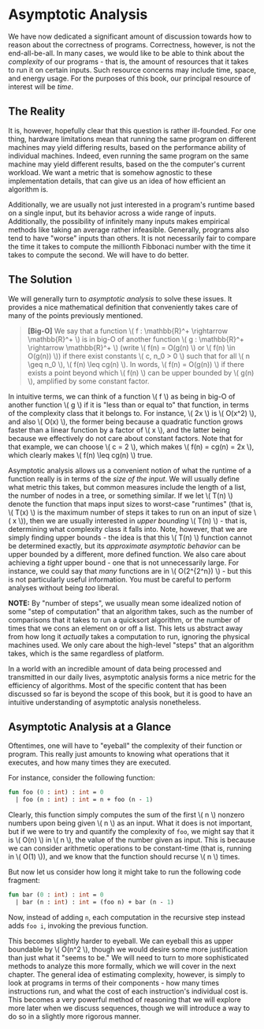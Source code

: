 # Asymptotic Analysis
We have now dedicated a significant amount of discussion towards how to reason about the correctness of programs. Correctness, however, is not the end-all-be-all. In many cases, we would like to be able to think about the _complexity_ of our programs - that is, the amount of resources that it takes to run it on certain inputs. Such resource concerns may include time, space, and energy usage. For the purposes of this book, our principal resource of interest will be _time_.

## The Reality
It is, however, hopefully clear that this question is rather ill-founded. For one thing, hardware limitations mean that running the same program on different machines may yield differing results, based on the performance ability of individual machines. Indeed, even running the same program on the same machine may yield different results, based on the the computer's current workload. We want a metric that is somehow agnostic to these implementation details, that can give us an idea of how efficient an algorithm is. 

Additionally, we are usually not just interested in a program's runtime based on a single input, but its behavior across a wide range of inputs. Additionally, the possibility of infinitely many inputs makes empirical methods like taking an average rather infeasible. Generally, programs also tend to have "worse" inputs than others. It is not necessarily fair to compare the time it takes to compute the millionth Fibbonaci number with the time it takes to compute the second. We will have to do better.

## The Solution
We will generally turn to _asymptotic analysis_ to solve these issues. It provides a nice mathematical definition that conveniently takes care of many of the points previously mentioned.

> **[Big-O]** We say that a function \\( f : \mathbb{R}^+ \rightarrow \mathbb{R}^+ \\) is in big-O of another function \\( g : \mathbb{R}^+ \rightarrow \mathbb{R}^+ \\) (write \\( f(n) = O(g(n) \\) or \\( f(n) \in O(g(n)) \\)) if there exist constants \\( c, n_0 > 0 \\) such that for all \\( n \geq n_0 \\), \\( f(n) \leq cg(n) \\). In words, \\( f(n) = O(g(n)) \\) if there exists a point beyond which \\( f(n) \\) can be upper bounded by \\( g(n) \\), amplified by some constant factor.

In intuitive terms, we can think of a function \\( f \\) as being in big-O of another function \\( g \\) if it is "less than or equal to" that function, in terms of the complexity class that it belongs to. For instance, \\( 2x \\) is \\( O(x^2) \\), and also \\( O(x) \\), the former being because a quadratic function grows faster than a linear function by a factor of \\( x \\), and the latter being because we effectively do not care about constant factors. Note that for that example, we can choose \\( c = 2 \\), which makes \\( f(n) = cg(n) = 2x \\), which clearly makes \\( f(n) \leq cg(n) \\) true.

Asymptotic analysis allows us a convenient notion of what the runtime of a function really is in terms of the _size of the input_. We will usually define what metric this takes, but common measures include the length of a list, the number of nodes in a tree, or something similar. If we let \\( T(n) \\) denote the function that maps input sizes to worst-case "runtimes" (that is, \\( T(x) \\) is the maximum number of steps it takes to run on an input of size \\( x \\)), then we are usually interested in _upper bounding_ \\( T(n) \\) - that is, determining what complexity class it falls into. Note, however, that we are simply finding upper bounds - the idea is that this \\( T(n) \\) function cannot be determined exactly, but its _approximate asymptotic behavior_ can be upper bounded by a different, more defined function. We also care about achieving a _tight_ upper bound - one that is not unnecessarily large. For instance, we could say that _many_ functions are in \\( O(2^{2^n}) \\) - but this is not particularly useful information. You must be careful to perform analyses without being _too_ liberal.

**NOTE:** By "number of steps", we usually mean some idealized notion of some "step of computation" that an algorithm takes, such as the number of comparisons that it takes to run a quicksort algorithm, or the number of times that we cons an element on or off a list. This lets us abstract away from how long it _actually_ takes a computation to run, ignoring the physical machines used. We only care about the high-level "steps" that an algorithm takes, which is the same regardless of platform.

In a world with an incredible amount of data being processed and transmitted in our daily lives, asymptotic analysis forms a nice metric for the efficiency of algorithms. Most of the specific content that has been discussed so far is beyond the scope of this book, but it is good to have an intuitive understanding of asymptotic analysis nonetheless. 

## Asymptotic Analysis at a Glance
Oftentimes, one will have to "eyeball" the complexity of their function or program. This really just amounts to knowing what operations that it executes, and how many times they are executed.

For instance, consider the following function:
```sml
fun foo (0 : int) : int = 0
  | foo (n : int) : int = n + foo (n - 1)
```
Clearly, this function simply computes the sum of the first \\( n \\) nonzero numbers upon being given \\( n \\) as an input. What it does is not important, but if we were to try and quantify the complexity of `foo`, we might say that it is \\( O(n) \\) in \\( n \\), the value of the number given as input. This is because we can consider arithmetic operations to be constant-time (that is, running in \\( O(1) \\)), and we know that the function should recurse \\( n \\) times. 

But now let us consider how long it might take to run the following code fragment:
```sml
fun bar (0 : int) : int = 0
  | bar (n : int) : int = (foo n) + bar (n - 1)
```
Now, instead of adding `n`, each computation in the recursive step instead adds `foo i`, invoking the previous function. 

This becomes slightly harder to eyeball. We can eyeball this as upper boundable by \\( O(n^2 \\), though we would desire some more justification than just what it "seems to be." We will need to turn to more sophisticated methods to analyze this more formally, which we will cover in the next chapter. The general idea of estimating complexity, however, is simply to look at programs in terms of their components - how many times instructions run, and what the cost of each instruction's individual cost is. This becomes a very powerful method of reasoning that we will explore more later when we discuss sequences, though we will introduce a way to do so in a slightly more rigorous manner.
